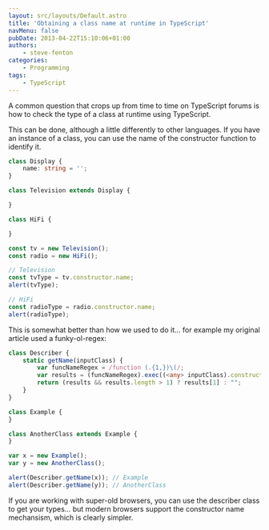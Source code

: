```yaml
---
layout: src/layouts/Default.astro
title: 'Obtaining a class name at runtime in TypeScript'
navMenu: false
pubDate: 2013-04-22T15:10:06+01:00
authors:
    - steve-fenton
categories:
    - Programming
tags:
    - TypeScript
---
```


A common question that crops up from time to time on TypeScript forums is how to check the type of a class at runtime using TypeScript.

This can be done, although a little differently to other languages. If you have an instance of a class, you can use the name of the constructor function to identify it.

```typescript
class Display {
    name: string = '';
}

class Television extends Display {

}

class HiFi {

}

const tv = new Television();
const radio = new HiFi();

// Television
const tvType = tv.constructor.name;
alert(tvType);

// HiFi
const radioType = radio.constructor.name;
alert(radioType);
```

This is somewhat better than how we used to do it… for example my original article used a funky-ol-regex:

```typescript
class Describer {
    static getName(inputClass) {
        var funcNameRegex = /function (.{1,})\(/;
        var results = (funcNameRegex).exec((<any> inputClass).constructor.toString());
        return (results && results.length > 1) ? results[1] : "";
    }
}

class Example {
}

class AnotherClass extends Example {
}

var x = new Example();
var y = new AnotherClass();

alert(Describer.getName(x)); // Example
alert(Describer.getName(y)); // AnotherClass
```

If you are working with super-old browsers, you can use the describer class to get your types… but modern browsers support the constructor name mechansism, which is clearly simpler.